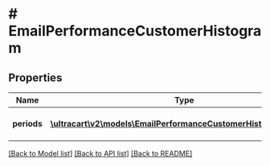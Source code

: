 # # EmailPerformanceCustomerHistogram

## Properties

Name | Type | Description | Notes
------------ | ------------- | ------------- | -------------
**periods** | [**\ultracart\v2\models\EmailPerformanceCustomerHistogramPeriod[]**](EmailPerformanceCustomerHistogramPeriod.md) | Periods (newest to oldest) | [optional]

[[Back to Model list]](../../README.md#models) [[Back to API list]](../../README.md#endpoints) [[Back to README]](../../README.md)
